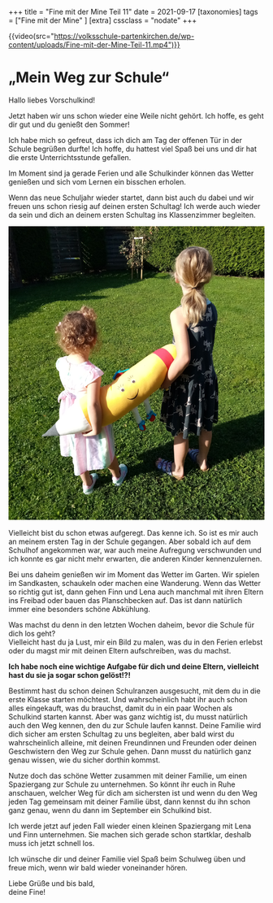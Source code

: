 +++
title = "Fine mit der Mine Teil 11"
date = 2021-09-17
[taxonomies]
tags = ["Fine mit der Mine" ]
[extra]
cssclass = "nodate"
+++


{{video(src="https://volksschule-partenkirchen.de/wp-content/uploads/Fine-mit-der-Mine-Teil-11.mp4")}}

<!-- more -->

# „Mein Weg zur Schule“

Hallo liebes Vorschulkind!

Jetzt haben wir uns schon wieder eine Weile nicht gehört. Ich hoffe, es geht dir gut und du genießt den Sommer!

Ich habe mich so gefreut, dass ich dich am Tag der offenen Tür in der Schule begrüßen durfte! Ich hoffe, du hattest viel Spaß bei uns und dir hat die erste Unterrichtsstunde gefallen.

Im Moment sind ja gerade Ferien und alle Schulkinder können das Wetter genießen und sich vom Lernen ein bisschen erholen.

Wenn das neue Schuljahr wieder startet, dann bist auch du dabei und wir freuen uns schon riesig auf deinen ersten Schultag! Ich werde auch wieder da sein und dich an deinem ersten Schultag ins Klassenzimmer begleiten.

![](images/Fine-unterwegs.png)

Vielleicht bist du schon etwas aufgeregt. Das kenne ich. So ist es mir auch an meinem ersten Tag in der Schule gegangen. Aber sobald ich auf dem Schulhof angekommen war, war auch meine Aufregung verschwunden und ich konnte es gar nicht mehr erwarten, die anderen Kinder kennenzulernen.

Bei uns daheim genießen wir im Moment das Wetter im Garten. Wir spielen im Sandkasten, schaukeln oder machen eine Wanderung. Wenn das Wetter so richtig gut ist, dann gehen Finn und Lena auch manchmal mit ihren Eltern ins Freibad oder bauen das Planschbecken auf. Das ist dann natürlich immer eine besonders schöne Abkühlung.

Was machst du denn in den letzten Wochen daheim, bevor die Schule für dich los geht?  
Vielleicht hast du ja Lust, mir ein Bild zu malen, was du in den Ferien erlebst oder du magst mir mit deinen Eltern aufschreiben, was du machst.

**Ich habe noch eine wichtige Aufgabe für dich und deine Eltern, vielleicht hast du sie ja sogar schon gelöst!?!**

Bestimmt hast du schon deinen Schulranzen ausgesucht, mit dem du in die erste Klasse starten möchtest. Und wahrscheinlich habt ihr auch schon alles eingekauft, was du brauchst, damit du in ein paar Wochen als Schulkind starten kannst. Aber was ganz wichtig ist, du musst natürlich auch den Weg kennen, den du zur Schule laufen kannst. Deine Familie wird dich sicher am ersten Schultag zu uns begleiten, aber bald wirst du wahrscheinlich alleine, mit deinen Freundinnen und Freunden oder deinen Geschwistern den Weg zur Schule gehen. Dann musst du natürlich ganz genau wissen, wie du sicher dorthin kommst.

Nutze doch das schöne Wetter zusammen mit deiner Familie, um einen Spaziergang zur Schule zu unternehmen. So könnt ihr euch in Ruhe anschauen, welcher Weg für dich am sichersten ist und wenn du den Weg jeden Tag gemeinsam mit deiner Familie übst, dann kennst du ihn schon ganz genau, wenn du dann im September ein Schulkind bist.

Ich werde jetzt auf jeden Fall wieder einen kleinen Spaziergang mit Lena und Finn unternehmen. Sie machen sich gerade schon startklar, deshalb muss ich jetzt schnell los.

Ich wünsche dir und deiner Familie viel Spaß beim Schulweg üben und freue mich, wenn wir bald wieder voneinander hören.

Liebe Grüße und bis bald,  
deine Fine!
